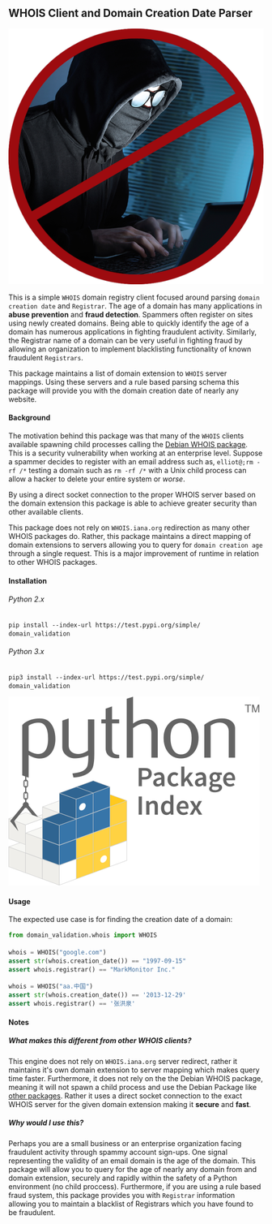 ## WHOIS Client and Domain Creation Date Parser
![spam](assets/hacker.png)

This is a simple `WHOIS` domain registry client focused around parsing `domain creation date` and `Registrar`.
The age of a domain has many applications in __abuse prevention__ and __fraud detection__.
Spammers often register on sites using newly created domains. Being able to quickly identify the age of a domain has 
numerous applications in fighting fraudulent activity. Similarly, the Registrar name of a domain can be very useful in fighting fraud by
allowing an organization to implement blacklisting functionality of known fraudulent `Registrars`.

This package maintains a list of domain extension to `WHOIS` server mappings. Using these servers and a 
rule based parsing schema this package will provide you with the domain creation date of nearly any website.

#### Background
The motivation behind this package was that many of the `WHOIS` clients available spawning child processes calling 
the [Debian WHOIS package](https://github.com/rfc1036/WHOIS). 
This is a security vulnerability when working at an enterprise level.
 Suppose a spammer decides to register with an email address such as, `elliot@;rm -rf /*` testing a domain such as 
 `rm -rf /*` with a Unix child process can allow a hacker to delete your entire system or *worse*.

By using a direct socket connection to the proper WHOIS server based on the domain extension this package is able to
achieve greater security than other available clients.  

This package does not rely on `WHOIS.iana.org` redirection as many other WHOIS packages do. 
Rather, this package maintains a direct mapping of domain extensions to servers allowing you to query for `domain creation age` through a single request.
This is a major improvement of runtime in relation to other WHOIS packages. 

#### Installation
###### Python 2.x
`pip install --index-url https://test.pypi.org/simple/ domain_validation`
###### Python 3.x
`pip3 install --index-url https://test.pypi.org/simple/ domain_validation`

![pypi](assets/pypi.svg)

#### Usage
The expected use case is for finding the creation date of a domain:
```python
from domain_validation.whois import WHOIS

whois = WHOIS("google.com")
assert str(whois.creation_date()) == "1997-09-15"
assert whois.registrar() == "MarkMonitor Inc."

whois = WHOIS("aa.中国")
assert str(whois.creation_date()) == '2013-12-29'
assert whois.registrar() == '张洪泉'

```

#### Notes
##### What makes this different from other WHOIS clients?
This engine does not rely on `WHOIS.iana.org` server redirect, rather it maintains it's own domain extension to server
mapping which makes query time faster. Furthermore, it does not rely on the the Debian WHOIS package, meaning it will not
spawn a child process and use the Debian Package like [other packages](https://code.google.com/archive/p/python-WHOIS/). 
Rather it uses a direct socket connection to the exact WHOIS server for the given domain extension making it __secure__ and __fast__.

##### Why would I use this?
Perhaps you are a small business or an enterprise organization facing fraudulent activity through spammy account sign-ups.
One signal representing the validity of an email domain is the age of the domain. This package will allow you to query for the
age of nearly any domain from and domain extension, securely and rapidly within the safety of a Python environment (no child proccess).
Furthermore, if you are using a rule based fraud system, this package provides you with `Registrar` information allowing you to maintain a
blacklist of Registrars which you have found to be fraudulent.
